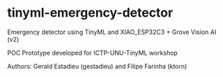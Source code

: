 # tinyml-emergency-detector
Emergency detector using TinyML and XIAO_ESP32C3 + Grove Vision AI (v2)

POC Prototype developed for ICTP-UNU-TinyML workshop

Authors: Gerald Estadieu (gestadieu) and Filipe Farinha (ktorn)

